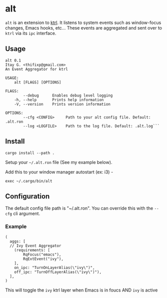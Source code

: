 # alt

`alt` is an extension to [ktrl](https://github.com/ItayGarin/ktrl). 
It listens to system events such as window-focus changes, Emacs hooks, etc...
These events are aggregated and sent over to `ktrl` via its `ipc` interface.

## Usage

```
alt 0.1
Itay G. <thifixp@gmail.com>
An Event Aggregator for ktrl

USAGE:
    alt [FLAGS] [OPTIONS]

FLAGS:
        --debug      Enables debug level logging
    -h, --help       Prints help information
    -V, --version    Prints version information

OPTIONS:
        --cfg <CONFIG>     Path to your alt config file. Default: .alt.ron
        --log <LOGFILE>    Path to the log file. Default: .alt.log```
```

## Install

```
cargo install --path .
```

Setup your `~/.alt.ron` file (See my example below).

Add this to your window manager autostart (ex: i3) -

```
exec ~/.cargo/bin/alt
```

## Configuration

The default config file path is "~/.alt.ron". 
You can override this with the `--cfg` cli argument.

### Example

```
(
  aggs: [
  // Ivy Event Aggregator
    (requirements: [
        RqFocus("emacs"),
        RqExtEvent("ivy"),
    ],
    on_ipc: "TurnOnLayerAlias(\"ivy\")",
    off_ipc: "TurnOffLayerAlias(\"ivy\")"),
  ],
)
```

This will toggle the `ivy` ktrl layer when Emacs is in foucs AND `ivy` is active

